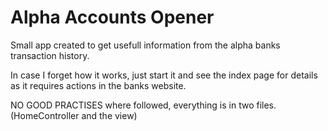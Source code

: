 # Alpha Accounts Opener

Small app created to get usefull information from the alpha banks transaction history.

In case I forget how it works, just start it and see the index page for details as it requires actions in the banks website.

NO GOOD PRACTISES where followed, everything is in two files. (HomeController and the view)

